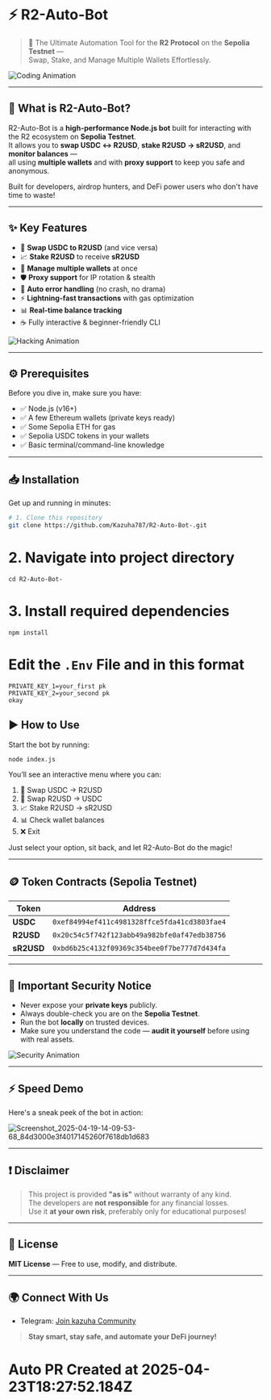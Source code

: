 # ⚡ R2-Auto-Bot

> 🚀 The Ultimate Automation Tool for the **R2 Protocol** on the **Sepolia Testnet** —  
> Swap, Stake, and Manage Multiple Wallets Effortlessly.

![Coding Animation](https://media.giphy.com/media/26tPplGWjN0xLybiU/giphy.gif)

---

## 🧠 What is R2-Auto-Bot?

R2-Auto-Bot is a **high-performance Node.js bot** built for interacting with the R2 ecosystem on **Sepolia Testnet**.  
It allows you to **swap USDC ↔ R2USD**, **stake R2USD → sR2USD**, and **monitor balances** —  
all using **multiple wallets** and with **proxy support** to keep you safe and anonymous.

Built for developers, airdrop hunters, and DeFi power users who don't have time to waste!

---

## ✨ Key Features

- 🔁 **Swap USDC to R2USD** (and vice versa)
- 📈 **Stake R2USD** to receive **sR2USD**
- 👛 **Manage multiple wallets** at once
- 🛡️ **Proxy support** for IP rotation & stealth
- 🧹 **Auto error handling** (no crash, no drama)
- ⚡ **Lightning-fast transactions** with gas optimization
- 📊 **Real-time balance tracking**
- ☕ Fully interactive & beginner-friendly CLI

![Hacking Animation](https://media.giphy.com/media/hV3S7RxpT3fRm/giphy.gif)

---

## ⚙️ Prerequisites

Before you dive in, make sure you have:

- ✅ Node.js (v16+)
- ✅ A few Ethereum wallets (private keys ready)
- ✅ Some Sepolia ETH for gas
- ✅ Sepolia USDC tokens in your wallets
- ✅ Basic terminal/command-line knowledge

---

## 📥 Installation

Get up and running in minutes:

```bash
# 1. Clone this repository
git clone https://github.com/Kazuha787/R2-Auto-Bot-.git
```

# 2. Navigate into project directory
```
cd R2-Auto-Bot-
```

# 3. Install required dependencies
```
npm install
```
# Edit the `.Env` File and in this format 
```
PRIVATE_KEY_1=your_first pk
PRIVATE_KEY_2=your_second pk
okay
```

## ▶️ How to Use

Start the bot by running:

```bash
node index.js
```

You’ll see an interactive menu where you can:

1. 🔁 Swap USDC → R2USD
2. 🔄 Swap R2USD → USDC
3. 📈 Stake R2USD → sR2USD
4. 📊 Check wallet balances
5. ❌ Exit

Just select your option, sit back, and let R2-Auto-Bot do the magic!

---

## 🪙 Token Contracts (Sepolia Testnet)

| Token  | Address |
|--------|---------|
| **USDC** | `0xef84994ef411c4981328ffce5fda41cd3803fae4` |
| **R2USD** | `0x20c54c5f742f123abb49a982bfe0af47edb38756` |
| **sR2USD** | `0xbd6b25c4132f09369c354bee0f7be777d7d434fa` |

---

## 🚨 Important Security Notice

- Never expose your **private keys** publicly.
- Always double-check you are on the **Sepolia Testnet**.
- Run the bot **locally** on trusted devices.
- Make sure you understand the code — **audit it yourself** before using with real assets.

![Security Animation](https://media.giphy.com/media/3ohzdIuqJoo8QdKlnW/giphy.gif)

---

## ⚡ Speed Demo

Here's a sneak peek of the bot in action:

![Screenshot_2025-04-19-14-09-53-68_84d3000e3f4017145260f7618db1d683](https://github.com/user-attachments/assets/650e10d1-7192-4e8a-95aa-16cfd2403189)

---

## ❗ Disclaimer

> This project is provided **"as is"** without warranty of any kind.  
> The developers are **not responsible** for any financial losses.  
> Use it **at your own risk**, preferably only for educational purposes!

---

## 📄 License

**MIT License** — Free to use, modify, and distribute.

---

## 🌍 Connect With Us

- Telegram: [Join kazuha Community](https://t.me/im_offical_kazuha)

> **Stay smart, stay safe, and automate your DeFi journey!**


# Auto PR Created at 2025-04-23T18:27:52.184Z